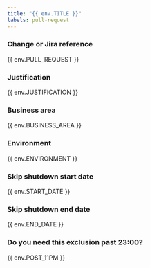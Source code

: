 ```yaml
---
title: "{{ env.TITLE }}"
labels: pull-request
---
```

### Change or Jira reference

{{ env.PULL_REQUEST }}

### Justification

{{ env.JUSTIFICATION }}

### Business area

{{ env.BUSINESS_AREA }}

### Environment

{{ env.ENVIRONMENT }}

### Skip shutdown start date

{{ env.START_DATE }}

### Skip shutdown end date

{{ env.END_DATE }}

### Do you need this exclusion past 23:00?

{{ env.POST_11PM }}